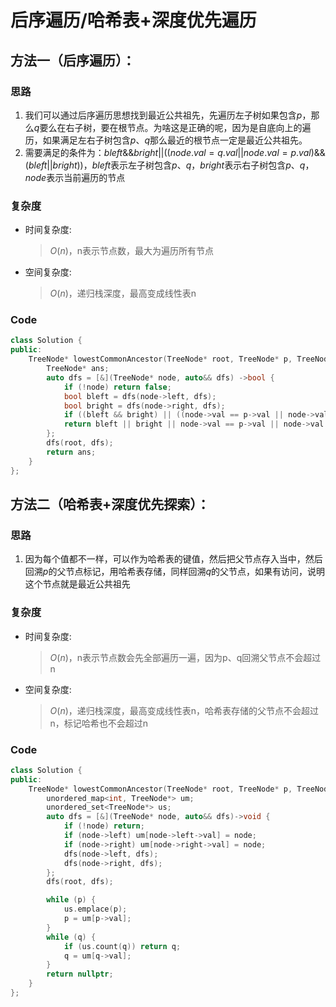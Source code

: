# 后序遍历/哈希表+深度优先遍历
## 方法一（后序遍历）：
### 思路
1. 我们可以通过后序遍历思想找到最近公共祖先，先遍历左子树如果包含$p$，那么$q$要么在右子树，要在根节点。为啥这是正确的呢，因为是自底向上的遍历，如果满足左右子树包含$p、q$那么最近的根节点一定是最近公共祖先。
2. 需要满足的条件为：$bleft \&\& bright||((node.val=q.val||node.val=p.val)\&\&(bleft||bright))$，$bleft$表示左子树包含$p、q$，$bright$表示右子树包含$p、q$，$node$表示当前遍历的节点
### 复杂度
- 时间复杂度:
  > $O(n)$，n表示节点数，最大为遍历所有节点
- 空间复杂度:
  > $O(n)$，递归栈深度，最高变成线性表n

### Code
```C++ []
class Solution {
public:
    TreeNode* lowestCommonAncestor(TreeNode* root, TreeNode* p, TreeNode* q) {
        TreeNode* ans;
        auto dfs = [&](TreeNode* node, auto&& dfs) ->bool {
            if (!node) return false;
            bool bleft = dfs(node->left, dfs);
            bool bright = dfs(node->right, dfs);
            if ((bleft && bright) || ((node->val == p->val || node->val == q->val) && (bleft || bright))) ans = node;
            return bleft || bright || node->val == p->val || node->val == q->val;
        };
        dfs(root, dfs);
        return ans;
    }
};
```
## 方法二（哈希表+深度优先探索）：
### 思路
1. 因为每个值都不一样，可以作为哈希表的键值，然后把父节点存入当中，然后回溯$p$的父节点标记，用哈希表存储，同样回溯$q$的父节点，如果有访问，说明这个节点就是最近公共祖先
### 复杂度
- 时间复杂度:
  > $O(n)$，n表示节点数会先全部遍历一遍，因为p、q回溯父节点不会超过n
- 空间复杂度:
  > $O(n)$，递归栈深度，最高变成线性表n，哈希表存储的父节点不会超过n，标记哈希也不会超过n

### Code
```C++ []
class Solution {
public:
    TreeNode* lowestCommonAncestor(TreeNode* root, TreeNode* p, TreeNode* q) {
        unordered_map<int, TreeNode*> um;
        unordered_set<TreeNode*> us;
        auto dfs = [&](TreeNode* node, auto&& dfs)->void {
            if (!node) return;
            if (node->left) um[node->left->val] = node;
            if (node->right) um[node->right->val] = node;
            dfs(node->left, dfs);
            dfs(node->right, dfs);
        };
        dfs(root, dfs);

        while (p) {
            us.emplace(p);
            p = um[p->val];
        }
        while (q) {
            if (us.count(q)) return q;
            q = um[q->val];
        }
        return nullptr;
    }
};
```